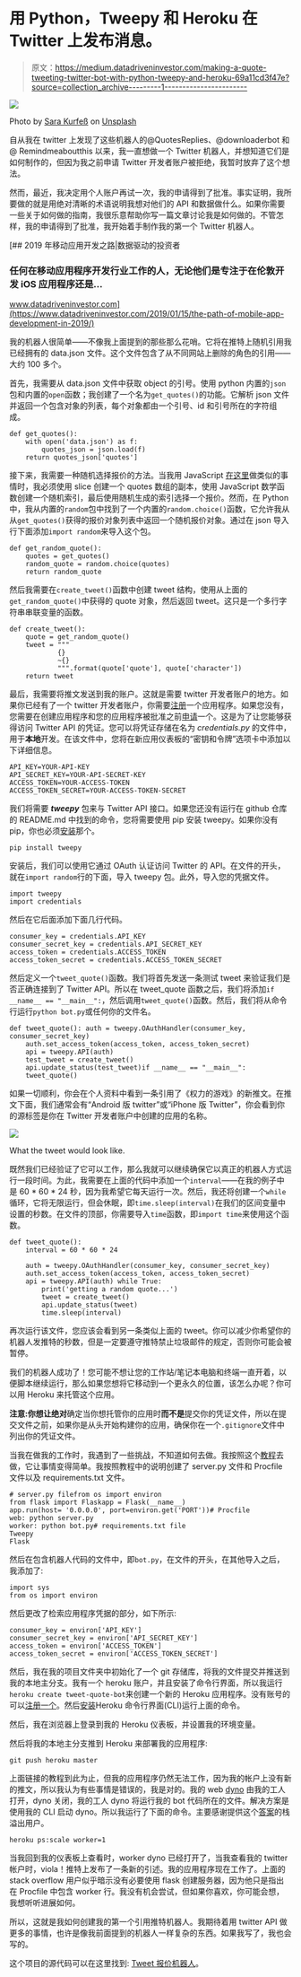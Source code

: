 # 用 Python，Tweepy 和 Heroku 在 Twitter 上发布消息。

> 原文：<https://medium.datadriveninvestor.com/making-a-quote-tweeting-twitter-bot-with-python-tweepy-and-heroku-69a11cd3f47e?source=collection_archive---------1----------------------->

![](img/9a09c5b2460120824fc935964b656d61.png)

Photo by [Sara Kurfeß](https://unsplash.com/@stereophototyp?utm_source=medium&utm_medium=referral) on [Unsplash](https://unsplash.com?utm_source=medium&utm_medium=referral)

自从我在 twitter 上发现了这些机器人的@QuotesReplies、@downloaderbot 和@ Remindmeaboutthis 以来，我一直想做一个 Twitter 机器人，并想知道它们是如何制作的，但因为我之前申请 Twitter 开发者账户被拒绝，我暂时放弃了这个想法。

然而，最近，我决定用个人账户再试一次，我的申请得到了批准。事实证明，我所要做的就是用绝对清晰的术语说明我想对他们的 API 和数据做什么。如果你需要一些关于如何做的指南，我很乐意帮助你写一篇文章讨论我是如何做的。不管怎样，我的申请得到了批准，我开始着手制作我的第一个 Twitter 机器人。

[](https://www.datadriveninvestor.com/2019/01/15/the-path-of-mobile-app-development-in-2019/) [## 2019 年移动应用开发之路|数据驱动的投资者

### 任何在移动应用程序开发行业工作的人，无论他们是专注于在伦敦开发 iOS 应用程序还是…

www.datadriveninvestor.com](https://www.datadriveninvestor.com/2019/01/15/the-path-of-mobile-app-development-in-2019/) 

我的机器人很简单——不像我上面提到的那些那么花哨。它将在推特上随机引用我已经拥有的 data.json 文件。这个文件包含了从不同网站上删除的角色的引用——大约 100 多个。

首先，我需要从 data.json 文件中获取 object 的引号。使用 python 内置的`json`包和内置的`open`函数；我创建了一个名为`get_quotes()`的功能。它解析 json 文件并返回一个包含对象的列表，每个对象都由一个引号、id 和引号所在的字符组成。

```
def get_quotes():
    with open('data.json') as f:
        quotes_json = json.load(f)
    return quotes_json['quotes']
```

接下来，我需要一种随机选择报价的方法。当我用 JavaScript [在这里](https://github.com/adamichelle/got-quote-generator/)做类似的事情时，我必须使用 slice 创建一个 quotes 数组的副本，使用 JavaScript 数学函数创建一个随机索引，最后使用随机生成的索引选择一个报价。然而，在 Python 中，我从内置的`random`包中找到了一个内置的`random.choice()`函数，它允许我从从`get_quotes()`获得的报价对象列表中返回一个随机报价对象。通过在 json 导入行下面添加`import random`来导入这个包。

```
def get_random_quote():
    quotes = get_quotes()
    random_quote = random.choice(quotes)
    return random_quote
```

然后我需要在`create_tweet()`函数中创建 tweet 结构，使用从上面的`get_random_quote()`中获得的 quote 对象，然后返回 tweet。这只是一个多行字符串串联变量的函数。

```
def create_tweet():
    quote = get_random_quote()
    tweet = """
            {}
            ~{}
            """.format(quote['quote'], quote['character'])
    return tweet
```

最后，我需要将推文发送到我的账户。这就是需要 twitter 开发者账户的地方。如果你已经有了一个 twitter 开发者账户，你需要[注册](https://developer.twitter.com/en/apps/create)一个应用程序。如果您没有，您需要在创建应用程序和您的应用程序被批准之前[申请](https://developer.twitter.com)一个。这是为了让您能够获得访问 Twitter API 的凭证。您可以将凭证存储在名为 *credentials.py* 的文件中，用于**本地**开发。在该文件中，您将在新应用仪表板的“密钥和令牌”选项卡中添加以下详细信息。

```
API_KEY=YOUR-API-KEY
API_SECRET_KEY=YOUR-API-SECRET-KEY
ACCESS_TOKEN=YOUR-ACCESS-TOKEN
ACCESS_TOKEN_SECRET=YOUR-ACCESS-TOKEN-SECRET
```

我们将需要 ***tweepy*** 包来与 Twitter API 接口。如果您还没有运行在 github 仓库的 README.md 中找到的命令，您将需要使用 pip 安装 tweepy。如果你没有 pip，你也必须[安装](https://pip.pypa.io/en/stable/installing/)那个。

```
pip install tweepy
```

安装后，我们可以使用它通过 OAuth 认证访问 Twitter 的 API。在文件的开头，就在`import random`行的下面，导入 tweepy 包。此外，导入您的凭据文件。

```
import tweepy
import credentials
```

然后在它后面添加下面几行代码。

```
consumer_key = credentials.API_KEY
consumer_secret_key = credentials.API_SECRET_KEY
access_token = credentials.ACCESS_TOKEN
access_token_secret = credentials.ACCESS_TOKEN_SECRET
```

然后定义一个`tweet_quote()`函数。我们将首先发送一条测试 tweet 来验证我们是否正确连接到了 Twitter API。所以在 tweet_quote 函数之后，我们将添加`if __name__ == "__main__":`，然后调用`tweet_quote()`函数。然后，我们将从命令行运行`python bot.py`或任何你的文件名。

```
def tweet_quote(): auth = tweepy.OAuthHandler(consumer_key, consumer_secret_key)
    auth.set_access_token(access_token, access_token_secret)
    api = tweepy.API(auth)
    test_tweet = create_tweet()
    api.update_status(test_tweet)if __name__ == "__main__":
    tweet_quote()
```

如果一切顺利，你会在个人资料中看到一条引用了《权力的游戏》的新推文。在推文下面，我们通常会有“Android 版 twitter”或“iPhone 版 Twitter”，你会看到你的源标签是你在 Twitter 开发者账户中创建的应用的名称。

![](img/530a270197caa2e76844a7d5e09b48bb.png)

What the tweet would look like.

既然我们已经验证了它可以工作，那么我就可以继续确保它以真正的机器人方式运行一段时间。为此，我需要在上面的代码中添加一个`interval`——在我的例子中是 60 * 60 * 24 秒，因为我希望它每天运行一次。然后，我还将创建一个`while`循环，它将无限运行，但会休眠，即`time.sleep(interval)`在我们的区间变量中设置的秒数。在文件的顶部，你需要导入`time`函数，即`import time`来使用这个函数。

```
def tweet_quote():
    interval = 60 * 60 * 24

    auth = tweepy.OAuthHandler(consumer_key, consumer_secret_key)
    auth.set_access_token(access_token, access_token_secret)
    api = tweepy.API(auth) while True:
        print('getting a random quote...')        
        tweet = create_tweet()
        api.update_status(tweet)
        time.sleep(interval)
```

再次运行该文件，您应该会看到另一条类似上面的 tweet。你可以减少你希望你的机器人发推特的秒数，但是一定要遵守推特禁止垃圾邮件的规定，否则你可能会被暂停。

我们的机器人成功了！您可能不想让您的工作站/笔记本电脑和终端一直开着，以便脚本继续运行，那么如果您想将它移动到一个更永久的位置，该怎么办呢？你可以用 Heroku 来托管这个应用。

**注意:**你想让**绝对**确定当你想托管你的应用时**而不是**提交你的凭证文件，所以在提交文件之前，如果你是从头开始构建你的应用，确保你在一个`.gitignore`文件中列出你的凭证文件。

当我在做我的工作时，我遇到了一些挑战，不知道如何去做。我按照这个[教程](https://dev.to/emcain/how-to-set-up-a-twitter-bot-with-python-and-heroku-1n39)去做，它让事情变得简单。我按照教程中的说明创建了 server.py 文件和 Procfile 文件以及 requirements.txt 文件。

```
# server.py filefrom os import environ
from flask import Flaskapp = Flask(__name__)
app.run(host= '0.0.0.0', port=environ.get('PORT'))# Procfile
web: python server.py
worker: python bot.py# requirements.txt file
Tweepy
Flask
```

然后在包含机器人代码的文件中，即`bot.py`，在文件的开头，在其他导入之后，我添加了:

```
import sys
from os import environ
```

然后更改了检索应用程序凭据的部分，如下所示:

```
consumer_key = environ['API_KEY']
consumer_secret_key = environ['API_SECRET_KEY']
access_token = environ['ACCESS_TOKEN']
access_token_secret = environ['ACCESS_TOKEN_SECRET']
```

然后，我在我的项目文件夹中初始化了一个 git 存储库，将我的文件提交并推送到我的本地主分支。我有一个 heroku 账户，并且安装了命令行界面，所以我运行`heroku create tweet-quote-bot`来创建一个新的 Heroku 应用程序。没有账号的可以[注册一个](https://signup.heroku.com/)。然后[安装](https://devcenter.heroku.com/articles/heroku-cli)Heroku 命令行界面(CLI)运行上面的命令。

然后，我在浏览器上登录到我的 Heroku 仪表板，并设置我的环境变量。

然后将我的本地主分支推到 Heroku 来部署我的应用程序:

```
git push heroku master
```

上面链接的教程到此为止，但我的应用程序仍然无法工作，因为我的帐户上没有新的推文，所以我认为有些事情是错误的，我是对的。我的 web [dyno](https://www.heroku.com/dynos) 由我的工人打开，dyno 关闭，我的工人 dyno 将运行我的 bot 代码所在的文件。解决方案是使用我的 CLI 启动 dyno。所以我运行了下面的命令。主要感谢提供这个[答案](https://stackoverflow.com/questions/39139165/running-simple-python-script-continuously-on-heroku/50498116#50498116)的栈溢出用户。

```
heroku ps:scale worker=1
```

当我回到我的仪表板上查看时，worker dyno 已经打开了，当我查看我的 twitter 帐户时，viola！推特上发布了一条新的引述。我的应用程序现在工作了。上面的 stack overflow 用户似乎暗示没有必要使用 flask 创建服务器，因为他只是指出在 Procfile 中包含 worker 行。我没有机会尝试，但如果你喜欢，你可能会想，我想听听进展如何。

所以，这就是我如何创建我的第一个引用推特机器人。我期待着用 twitter API 做更多的事情，也许是像我前面提到的机器人一样复杂的东西。如果我写了，我也会写的。

这个项目的源代码可以在这里找到: [Tweet 报价机器人](https://github.com/adamichelle/tweet-quote-bot)。